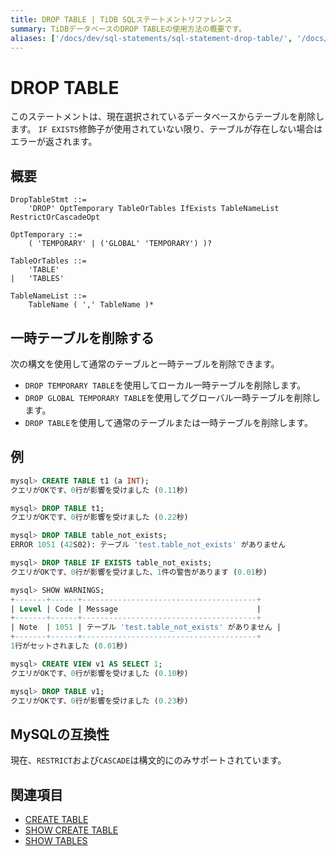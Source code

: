 ```yaml
---
title: DROP TABLE | TiDB SQLステートメントリファレンス
summary: TiDBデータベースのDROP TABLEの使用方法の概要です。
aliases: ['/docs/dev/sql-statements/sql-statement-drop-table/', '/docs/dev/reference/sql/statements/drop-table/']
---
```


# DROP TABLE

このステートメントは、現在選択されているデータベースからテーブルを削除します。 `IF EXISTS`修飾子が使用されていない限り、テーブルが存在しない場合はエラーが返されます。

## 概要

```ebnf+diagram
DropTableStmt ::=
    'DROP' OptTemporary TableOrTables IfExists TableNameList RestrictOrCascadeOpt

OptTemporary ::=
    ( 'TEMPORARY' | ('GLOBAL' 'TEMPORARY') )?

TableOrTables ::=
    'TABLE'
|   'TABLES'

TableNameList ::=
    TableName ( ',' TableName )*
```

## 一時テーブルを削除する

次の構文を使用して通常のテーブルと一時テーブルを削除できます。

- `DROP TEMPORARY TABLE`を使用してローカル一時テーブルを削除します。
- `DROP GLOBAL TEMPORARY TABLE`を使用してグローバル一時テーブルを削除します。
- `DROP TABLE`を使用して通常のテーブルまたは一時テーブルを削除します。

## 例

```sql
mysql> CREATE TABLE t1 (a INT);
クエリがOKです、0行が影響を受けました (0.11秒)

mysql> DROP TABLE t1;
クエリがOKです、0行が影響を受けました (0.22秒)

mysql> DROP TABLE table_not_exists;
ERROR 1051 (42S02): テーブル 'test.table_not_exists' がありません

mysql> DROP TABLE IF EXISTS table_not_exists;
クエリがOKです、0行が影響を受けました、1件の警告があります (0.01秒)

mysql> SHOW WARNINGS;
+-------+------+---------------------------------------+
| Level | Code | Message                               |
+-------+------+---------------------------------------+
| Note  | 1051 | テーブル 'test.table_not_exists' がありません |
+-------+------+---------------------------------------+
1行がセットされました (0.01秒)

mysql> CREATE VIEW v1 AS SELECT 1;
クエリがOKです、0行が影響を受けました (0.10秒)

mysql> DROP TABLE v1;
クエリがOKです、0行が影響を受けました (0.23秒)
```

## MySQLの互換性

現在、`RESTRICT`および`CASCADE`は構文的にのみサポートされています。

## 関連項目

* [CREATE TABLE](/sql-statements/sql-statement-create-table.md)
* [SHOW CREATE TABLE](/sql-statements/sql-statement-show-create-table.md)
* [SHOW TABLES](/sql-statements/sql-statement-show-tables.md)